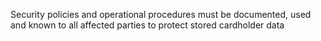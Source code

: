 Security policies and operational procedures must be documented, used and known to all affected parties to protect stored cardholder data